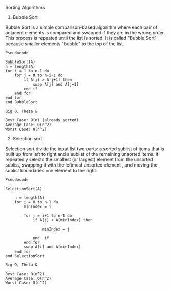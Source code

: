 

Sorting Algorithms 


1. Bubble Sort 

Bubble Sort is a simple comparison-based algorithm where each pair of adjacent elements is compared and swapped if they are in the wrong order. This process is repeated until the list is sorted. It is called "Bubble Sort" because smaller elements "bubble" to the top of the list.

    Pseudocode 

    BubbleSort(A)
    n = length(A)
    for i = 1 to n-1 do
        for j = 0 to n-i-1 do
            if A[j] > A[j+1] then
                swap A[j] and A[j+1]
            end if
        end for
    end for
    end BubbleSort

    Big O, Theta & 

    Best Case: O(n) (already sorted)
    Average Case: O(n^2)
    Worst Case: O(n^2)


2. Selection sort

Selection sort divide the input list two parts: a sorted sublist of items that is built up from left to right and a sublist of the remaining unsorted items. It repeatedly selects the smallest (or largest) element from the unsorted sublist, swapping it with the leftmost unsorted element , and moving the sublist boundaries one element to the right. 


    Pseudocode

    SelectionSort(A)

        n = length(A)
        for i = 0 to n-1 do
            minIndex = i

            for j = i+1 to n-1 do
                if A[j] < A[minIndex] then

                    minIndex = j

                end  if
            end for
            swap A[i] and A[minIndex]
        end for
    end SelectionSort

    Big O, Theta &

    Best Case: O(n^2)
    Average Case: O(n^2)
    Worst Case: O(n^2)



